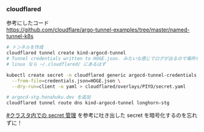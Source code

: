 ### cloudflared
参考にしたコード  
https://github.com/cloudflare/argo-tunnel-examples/tree/master/named-tunnel-k8s

```bash
# トンネルを作成
cloudflared tunnel create kind-argocd-tunnel
# Tunnel credentials written to HOGE.json. みたいな感じでログが出るので場所をメモっておく
# linux なら ~/.cloudflared/ にあるはず

kubectl create secret -n cloudflared generic argocd-tunnel-credentials \
  --from-file=credentials.json=HOGE.json \
  --dry-run=client -o yaml > cloudflared/overlays/PIYO/secret.yaml

# argocd-stg.honahuku.dev を追加
cloudflared tunnel route dns kind-argocd-tunnel longhorn-stg
```

[#クラスタ内での secret 管理](../README.md#クラスタ内での-secret-管理) を参考に吐き出した secret を暗号化するのを忘れずに！
